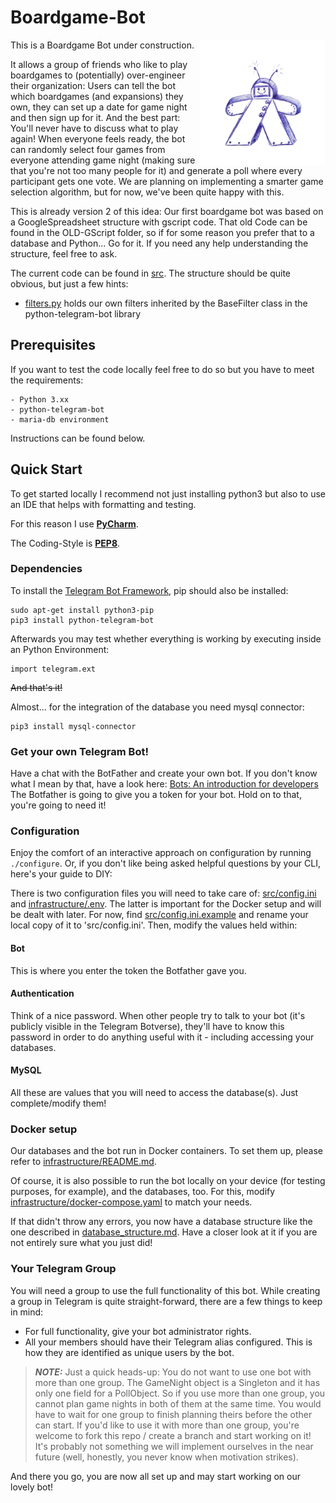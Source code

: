 # Boardgame-Bot

<img align="right" width="200" height="200" src="meeple-bot.png">


This is a Boardgame Bot under construction.

It allows a group of friends who like to play boardgames to (potentially) over-engineer their organization: Users can tell the bot which boardgames (and expansions) they own, they can set up a date for game night and then sign up for it. And the best part: You'll never have to discuss what to play again! When everyone feels ready, the bot can randomly select four games from everyone attending game night (making sure that you're not too many people for it) and generate a poll where every participant gets one vote.
We are planning on implementing a smarter game selection algorithm, but for now, we've been quite happy with this.

This is already version 2 of this idea: Our first boardgame bot was based on a GoogleSpreadsheet structure with gscript code. That old Code can be found in the OLD-GScript folder, so if for some reason you prefer that to a database and Python... Go for it. If you need any help understanding the structure, feel free to ask.

The current code can be found in [src](src/). The structure should be quite obvious, but just a few hints:

* [filters.py](src/filters.py) holds our own filters inherited by the BaseFilter class in the python-telegram-bot library

## Prerequisites

If you want to test the code locally feel free to do so but you have to meet the requirements:

    - Python 3.xx 
    - python-telegram-bot
    - maria-db environment

Instructions can be found below.

## Quick Start 

To get started locally I recommend not just installing python3
but also to use an IDE that helps with formatting and testing.

For this reason I use [**PyCharm**](https://www.jetbrains.com/pycharm/).

The Coding-Style is [**PEP8**](https://www.python.org/dev/peps/pep-0008/).

### Dependencies

To install the [Telegram Bot Framework](https://python-telegram-bot.org/), pip should also be installed:

```shell
sudo apt-get install python3-pip
pip3 install python-telegram-bot
```

Afterwards you may test whether everything is working by executing inside an Python Environment:

``` Shell
import telegram.ext
```

~~And that's it!~~

Almost... for the integration of the database you need mysql connector:
```
pip3 install mysql-connector
```

### Get your own Telegram Bot!

Have a chat with the BotFather and create your own bot. 
If you don't know what I mean by that, have a look here: [Bots: An introduction for developers](https://core.telegram.org/bots#botfather)
The Botfather is going to give you a token for your bot. Hold on to that, you're going to need it!

### Configuration

Enjoy the comfort of an interactive approach on configuration by running ``./configure``.
Or, if you don't like being asked helpful questions by your CLI, here's your guide to DIY:

There is two configuration files you will need to take care of: [src/config.ini](src/config.ini.example) and [infrastructure/.env](infrastructure/.env.example). The latter is important for the Docker setup and will be dealt with later. For now,
find [src/config.ini.example](src/config.ini.example) and rename your local copy of it to 'src/config.ini'. 
Then, modify the values held within:

#### Bot
This is where you enter the token the Botfather gave you.

#### Authentication
Think of a nice password. When other people try to talk to your bot (it's publicly visible in the Telegram Botverse), they'll have to know this password in order to do anything useful with it - including accessing your databases.

#### MySQL
All these are values that you will need to access the database(s). Just complete/modify them!

### Docker setup

Our databases and the bot run in Docker containers. To set them up, please refer to [infrastructure/README.md](infrastructure/README.md). 

Of course, it is also possible to run the bot locally on your device (for testing purposes, for example), and the databases, too. For this, modify [infrastructure/docker-compose.yaml](infrastructure/docker-compose.yaml) to match your needs. 

If that didn't throw any errors, you now have a database structure like the one described in [database_structure.md](database_structure.md).
Have a closer look at it if you are not entirely sure what you just did!


### Your Telegram Group
You will need a group to use the full functionality of this bot. While creating a group in Telegram is quite straight-forward, there are a few things to keep in mind:

* For full functionality, give your bot administrator rights.
* All your members should have their Telegram alias configured. This is how they are identified as unique users by the bot.

> **_NOTE:_** Just a quick heads-up: You do not want to use one bot with more than one group. The GameNight object is a Singleton and it has only one field for a PollObject. So if you use more than one group, you cannot plan game nights in both of them at the same time. You would have to wait for one group to finish planning theirs before the other can start. If you'd like to use it with more than one group, you're welcome to fork this repo / create a branch and start working on it! It's probably not something we will implement ourselves in the near future (well, honestly, you never know when motivation strikes).


And there you go, you are now all set up and may start working on our lovely bot!
